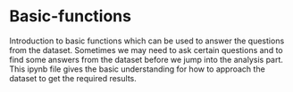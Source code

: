 # Basic-functions
Introduction to basic functions which can be used to answer the questions from the dataset. Sometimes we may need to ask certain questions and to find some answers from the dataset before we jump into the analysis part. This ipynb file gives the basic understanding for how to approach the dataset  to get the required results.

